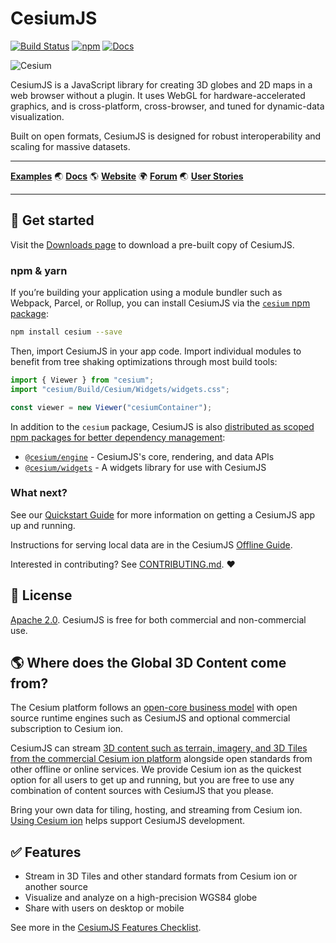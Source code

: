 # CesiumJS 

[![Build Status](https://github.com/CesiumGS/cesium/actions/workflows/dev.yml/badge.svg)](https://github.com/CesiumGS/cesium/actions/workflows/dev.yml)
[![npm](https://img.shields.io/npm/v/cesium)](https://www.npmjs.com/package/cesium)
[![Docs](https://img.shields.io/badge/docs-online-orange.svg)](https://cesium.com/learn/)

![Cesium](https://github.com/CesiumGS/cesium/wiki/logos/Cesium_Logo_Color.jpg)

CesiumJS is a JavaScript library for creating 3D globes and 2D maps in a web browser without a plugin. It uses WebGL for hardware-accelerated graphics, and is cross-platform, cross-browser, and tuned for dynamic-data visualization.

Built on open formats, CesiumJS is designed for robust interoperability and scaling for massive datasets.

---

[**Examples**](https://sandcastle.cesium.com/) :earth_asia: [**Docs**](https://cesium.com/learn/cesiumjs-learn/) :earth_americas: [**Website**](https://cesium.com/cesiumjs) :earth_africa: [**Forum**](https://community.cesium.com/) :earth_asia: [**User Stories**](https://cesium.com/user-stories/)

---

## :rocket: Get started

Visit the [Downloads page](https://cesium.com/downloads/) to download a pre-built copy of CesiumJS.

### npm & yarn

If you’re building your application using a module bundler such as Webpack, Parcel, or Rollup, you can install CesiumJS via the [`cesium` npm package](https://www.npmjs.com/package/cesium):

```sh
npm install cesium --save
```

Then, import CesiumJS in your app code. Import individual modules to benefit from tree shaking optimizations through most build tools:

```js
import { Viewer } from "cesium";
import "cesium/Build/Cesium/Widgets/widgets.css";

const viewer = new Viewer("cesiumContainer");
```

In addition to the `cesium` package, CesiumJS is also [distributed as scoped npm packages for better dependency management](https://cesium.com/blog/2022/12/07/modular-structure-in-cesiumjs/):

- [`@cesium/engine`](./packages/engine/README.md) - CesiumJS's core, rendering, and data APIs
- [`@cesium/widgets`](./packages/widgets/README.md) - A widgets library for use with CesiumJS

### What next?

See our [Quickstart Guide](https://cesium.com/learn/cesiumjs-learn/cesiumjs-quickstart/) for more information on getting a CesiumJS app up and running.

Instructions for serving local data are in the CesiumJS
[Offline Guide](./Documentation/OfflineGuide/README.md).

Interested in contributing? See [CONTRIBUTING.md](CONTRIBUTING.md). :heart:

## :green_book: License

[Apache 2.0](http://www.apache.org/licenses/LICENSE-2.0.html). CesiumJS is free for both commercial and non-commercial use.

## :earth_americas: Where does the Global 3D Content come from?

The Cesium platform follows an [open-core business model](https://cesium.com/why-cesium/open-ecosystem/cesium-business-model/) with open source runtime engines such as CesiumJS and optional commercial subscription to Cesium ion.

CesiumJS can stream [3D content such as terrain, imagery, and 3D Tiles from the commercial Cesium ion platform](https://cesium.com/platform/cesium-ion/content/) alongside open standards from other offline or online services. We provide Cesium ion as the quickest option for all users to get up and running, but you are free to use any combination of content sources with CesiumJS that you please.

Bring your own data for tiling, hosting, and streaming from Cesium ion. [Using Cesium ion](https://cesium.com/ion/signup/) helps support CesiumJS development.

## :white_check_mark: Features

- Stream in 3D Tiles and other standard formats from Cesium ion or another source
- Visualize and analyze on a high-precision WGS84 globe
- Share with users on desktop or mobile

See more in the [CesiumJS Features Checklist](https://github.com/CesiumGS/cesium/wiki/CesiumJS-Features-Checklist).
